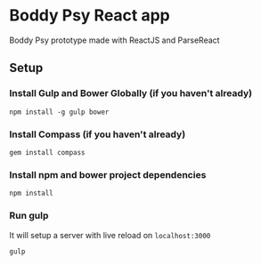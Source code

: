 # Boddy Psy React app #

Boddy Psy prototype made with ReactJS and ParseReact

## Setup

### Install Gulp and Bower Globally (if you haven't already)
```
npm install -g gulp bower
```

### Install Compass (if you haven't already)
```
gem install compass
```

### Install npm and bower project dependencies
```
npm install
```

### Run gulp
It will setup a server with live reload on `localhost:3000` 
```
gulp
```